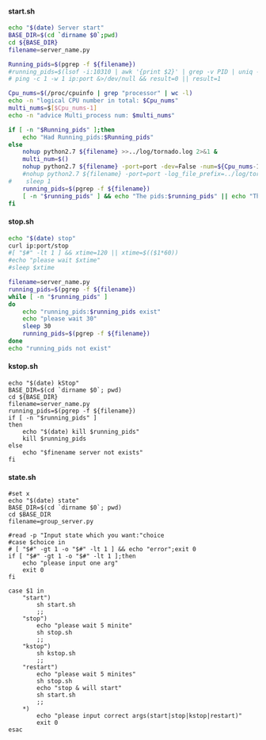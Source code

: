 #### start.sh

```bash
echo "$(date) Server start"
BASE_DIR=$(cd `dirname $0`;pwd)
cd ${BASE_DIR}
filename=server_name.py

Running_pids=$(pgrep -f ${filename})
#running_pids=$(lsof -i:10310 | awk '{print $2}' | grep -v PID | uniq -c)
# ping -c 1 -w 1 ip:port &>/dev/null && result=0 || result=1

Cpu_nums=$(/proc/cpuinfo | grep "processor" | wc -l)
echo -n "logical CPU number in total: $Cpu_nums"
multi_nums=$[$Cpu_nums-1]
echo -n "advice Multi_process num: $multi_nums"

if [ -n "$Running_pids" ];then
    echo "Had Running_pids:$Running_pids"
else
    nohup python2.7 ${filename} >>../log/tornado.log 2>&1 &
    multi_num=$()
    nohup python2.7 ${filename} -port=port -dev=False -num=${Cpu_nums-1} >> ./log/tornado.log 2>&1 &
    #nohup python2.7 ${filename} -port=port -log_file_prefix=../log/tornado@port.log > ../log/tornado.log 2>&1 &
#    sleep 1
    running_pids=$(pgrep -f ${filename})
    [ -n "$running_pids" ] && echo "The pids:$running_pids" || echo "The server fail"
fi
```

#### stop.sh

```bash
echo "$(date) stop"
curl ip:port/stop
#[ "$#" -lt 1 ] && xtime=120 || xtime=$(($1*60))
#echo "please wait $xtime"
#sleep $xtime

filename=server_name.py
running_pids=$(pgrep -f ${filename})
while [ -n "$running_pids" ]
do
    echo "running_pids:$running_pids exist"
    echo "please wait 30"
    sleep 30
    running_pids=$(pgrep -f ${filename})
done
echo "running_pids not exist"
```

#### kstop.sh

    echo "$(date) kStop"
    BASE_DIR=$(cd `dirname $0`; pwd)
    cd ${BASE_DIR}
    filename=server_name.py
    running_pids=$(pgrep -f ${filename})
    if [ -n "$running_pids" ]
    then
        echo "$(date) kill $running_pids"
        kill $running_pids
    else
        echo "$finename server not exists"
    fi

#### state.sh

    #set x
    echo "$(date) state"
    BASE_DIR=$(cd `dirname $0`; pwd)
    cd $BASE_DIR
    filename=group_server.py

    #read -p "Input state which you want:"choice
    #case $choice in 
    # [ "$#" -gt 1 -o "$#" -lt 1 ] && echo "error";exit 0
    if [ "$#" -gt 1 -o "$#" -lt 1 ];then
        echo "please input one arg"
        exit 0
    fi

    case $1 in 
        "start")
            sh start.sh
            ;;
        "stop")
            echo "please wait 5 minite"
            sh stop.sh
            ;;
        "kstop")
            sh kstop.sh
            ;;
        "restart")
            echo "please wait 5 minites"
            sh stop.sh
            echo "stop & will start"
            sh start.sh
            ;;
        *)
            echo "please input correct args(start|stop|kstop|restart)"
            exit 0
    esac



